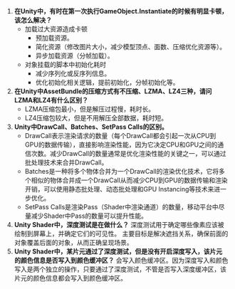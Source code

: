 1. **在Unity中，有时在第一次执行GameObject.Instantiate的时候有明显卡顿，该怎么解决？**
	- 加载过大资源造成卡顿
		- 预加载资源。
		- 简化资源（修改图片大小，减少模型顶点、面数、压缩优化资源等）。
		- 异步加载资源（分帧加载）。
	- 对象挂载的脚本中初始化耗时
		- 减少序列化或反序列信息。
		- 优化初始化相关逻辑，提前初始化，分帧初始化等。
2. **在Unity中AssetBundle的压缩方式有不压缩、LZMA、LZ4三种，请问LZMA和LZ4有什么区别？**
	- LZMA压缩包最小，但是解压过程慢，耗时长。
	- LZ4压缩包较大，但是不用解压全部数据，耗时短。
3. **Unity中DrawCall、Batches、SetPass Calls的区别。**
	- DrawCall表示渲染请求的数量（每个DrawCall都会引起一次从CPU到GPU的数据传输），直接影响渲染性能，因为它决定CPU和GPU之间的通信次数。减少DrawCall的数量通常是优化渲染性能的关键之一，可以通过批处理技术来合并DrawCall。
	- Batches是一种将多个物体合并为一个DrawCall的渲染优化技术，它将多个相似的物体合并成一个DrawCall从而减少CPU到GPU的数据传输和渲染开销，可以使用静态批处理、动态批处理和GPU Instancing等技术来进一步优化。
	- SetPass Calls是渲染Pass（Shader中渲染通道）的数量，移动平台中尽量减少Shader中Pass的数量可以提升性能。
4. **Unity Shader中，深度测试是在做什么？**
	深度测试用于确定哪些像素应该被绘制到屏幕上，并确定它们的可见性。
	主要目标是解决遮挡关系，确保前面的对象覆盖后面的对象，从而正确呈现场景。
5. **Unity Shader中，某片元通过了深度测试，但是没有开启深度写入，该片元的颜色信息是否写入到颜色缓冲区？**
	会写入颜色缓冲区。因为深度写入和颜色写入是两个独立的操作，只要通过了深度测试，不管是否写入深度缓冲区，该片元的颜色信息都会写入到颜色缓冲区。